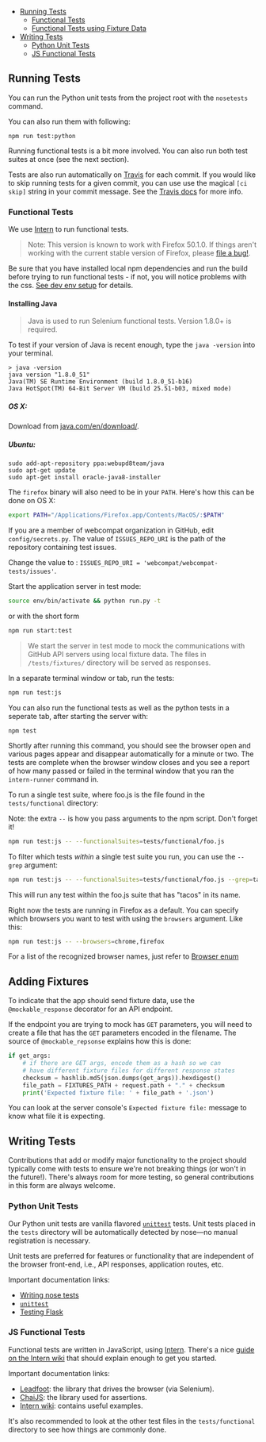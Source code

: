 * [Running Tests](#running-tests)
  * [Functional Tests](#functional-tests)
  * [Functional Tests using Fixture Data](#functional-tests-using-fixture-data)
* [Writing Tests](#writing-tests)
  * [Python Unit Tests](#python-unit-tests)
  * [JS Functional Tests](#js-functional-tests)

## Running Tests

You can run the Python unit tests from the project root with the `nosetests` command.

You can also run them with following:

```
npm run test:python
```

Running functional tests is a bit more involved. You can also run both test suites at once (see the next section).

Tests are also run automatically on [Travis](https://travis-ci.org/webcompat/webcompat.com) for each commit. If you would like to skip running tests for a given commit, you can use use the magical `[ci skip]` string in your commit message. See the [Travis docs](http://docs.travis-ci.com/user/how-to-skip-a-build/#Not-All-Commits-Need-CI-Builds) for more info.

### Functional Tests

We use [Intern](http://theintern.io/) to run functional tests.

> Note: This version is known to work with Firefox 50.1.0. If things aren't working with the current stable version of Firefox, please [file a bug!](https://github.com/webcompat/webcompat.com/issues/new).

Be sure that you have installed local npm dependencies and run the build before trying to run functional tests - if not, you will notice problems with the css. [See dev env setup](#installing-grunt) for details.


#### Installing Java

> Java is used to run Selenium functional tests. Version 1.8.0+ is required.

To test if your version of Java is recent enough, type the `java -version` into your terminal.

```
> java -version
java version "1.8.0_51"
Java(TM) SE Runtime Environment (build 1.8.0_51-b16)
Java HotSpot(TM) 64-Bit Server VM (build 25.51-b03, mixed mode)
```

##### OS X:

Download from [java.com/en/download/](https://www.java.com/en/download/).

##### Ubuntu:

```
sudo add-apt-repository ppa:webupd8team/java
sudo apt-get update
sudo apt-get install oracle-java8-installer
```

The `firefox` binary will also need to be in your `PATH`. Here's how this can be done on OS X:

```bash
export PATH="/Applications/Firefox.app/Contents/MacOS/:$PATH"
```

If you are a member of webcompat organization in GitHub, edit `config/secrets.py`. The value of `ISSUES_REPO_URI` is the path of the repository containing test issues.

Change the value to : `ISSUES_REPO_URI = 'webcompat/webcompat-tests/issues'`.

Start the application server in test mode:

```bash
source env/bin/activate && python run.py -t
```

or with the short form

```bash
npm run start:test
```

> We start the server in test mode to mock the communications with GitHub API servers using local fixture data. The files in `/tests/fixtures/` directory will be served as responses.

In a separate terminal window or tab, run the tests:

```bash
npm run test:js
```

You can also run the functional tests as well as the python tests in a seperate tab, after starting the server with:

```
npm test
```

Shortly after running this command, you should see the browser open and various pages appear and disappear automatically for a minute or two. The tests are complete when the browser window closes and you see a report of how many passed or failed in the terminal window that you ran the `intern-runner` command in.

To run a single test suite, where foo.js is the file found in the `tests/functional` directory:

Note: the extra `--` is how you pass arguments to the npm script. Don't forget it!

```bash
npm run test:js -- --functionalSuites=tests/functional/foo.js
```

To filter which tests *within* a single test suite you run, you can use the `--grep` argument:

```bash
npm run test:js -- --functionalSuites=tests/functional/foo.js --grep=tacos
```

This will run any test within the foo.js suite that has "tacos" in its name.

Right now the tests are running in Firefox as a default. You can specify which browsers you want to test with using the `browsers` argument. Like this:

```bash
npm run test:js -- --browsers=chrome,firefox
```

For a list of the recognized browser names, just refer to [Browser enum](http://seleniumhq.github.io/selenium/docs/api/javascript/module/selenium-webdriver/index_exports_Browser.html)

## Adding Fixtures

To indicate that the app should send fixture data, use the `@mockable_response` decorator for an API endpoint.

If the endpoint you are trying to mock has `GET` parameters, you will need to create a file that has the `GET` parameters encoded in the filename. The source of `@mockable_repsonse` explains how this is done:

```python
if get_args:
    # if there are GET args, encode them as a hash so we can
    # have different fixture files for different response states
    checksum = hashlib.md5(json.dumps(get_args)).hexdigest()
    file_path = FIXTURES_PATH + request.path + "." + checksum
    print('Expected fixture file: ' + file_path + '.json')
```

You can look at the server console's `Expected fixture file:` message to know what file it is expecting.

## Writing Tests

Contributions that add or modify major functionality to the project should typically come with tests to ensure we're not breaking things (or won't in the future!). There's always room for more testing, so general contributions in this form are always welcome.

### Python Unit Tests

Our Python unit tests are vanilla flavored [`unittest`](https://docs.python.org/2/library/unittest.html) tests. Unit tests placed in the `tests` directory will be automatically detected by nose&mdash;no manual registration is necessary.

Unit tests are preferred for features or functionality that are independent of the browser front-end, i.e., API responses, application routes, etc.

Important documentation links:
* [Writing nose tests](https://nose.readthedocs.org/en/latest/writing_tests.html)
* [`unittest`](https://docs.python.org/2/library/unittest.html)
* [Testing Flask](http://flask.pocoo.org/docs/0.10/testing/)

### JS Functional Tests

Functional tests are written in JavaScript, using [Intern](http://theintern.io/). There's a nice [guide on the Intern wiki](https://github.com/theintern/intern/wiki/Writing-Tests-with-Intern#functional-testing) that should explain enough to get you started.

Important documentation links:
* [Leadfoot](https://theintern.github.io/leadfoot/): the library that drives the browser (via Selenium).
* [ChaiJS](http://chaijs.com/api/assert/): the library used for assertions.
* [Intern wiki](https://github.com/theintern/intern/wiki): contains useful examples.

It's also recommended to look at the other test files in the `tests/functional` directory to see how things are commonly done.
